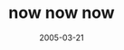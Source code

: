 ---
layout: base.njk
title : 'now now now' 
view_title : 'now now now' 
year : '2005' 
date : '2005-03-21' 
img_file : '/drawing/nownownow.png' 
html_file : 'nownownow' 
next_html : 'tometheyaretheonlyrealth.html' 
year_order : '47' 
permalink : "title/{{html_file}}.html"
---